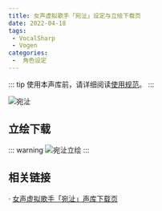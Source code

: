 ```yaml
---
title: 女声虚拟歌手「宛沚」设定与立绘下载页
date: 2022-04-18
tags:
 - VocalSharp
 - Vogen
categories:
 -  角色设定
---
```


::: tip
使用本声库前，请详细阅读[使用规范](https://vocalsynths.vercel.app/blogs/ReadMe/2022/220401.html)。
:::

![宛沚](/wanzhi-banner.png)

立绘下载
----
::: warning
![宛沚立绘](/wanzhi-illust-hina.png)
:::

相关链接
----
· [女声虚拟歌手「宛沚」声库下载页](https://vocalsynths.vercel.app/blogs/VoicebankDistribute/2022/220418.html)
